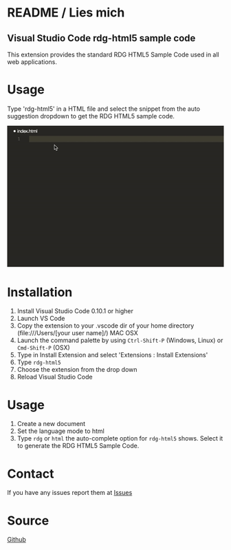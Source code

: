 # README / Lies mich
## Visual Studio Code rdg-html5 sample code
 
This extension provides the standard RDG HTML5 Sample Code used in all web applications.

# Usage
Type 'rdg-html5' in a HTML file and select the snippet from the auto suggestion dropdown to get the RDG HTML5 sample code.

![alt text](https://github.com/RedDesignGermany/vsc_rdg_html5_sampel_code/blob/master/images/preview.gif "RDG HTML5 In Action")

# Installation

1. Install Visual Studio Code 0.10.1 or higher
2. Launch VS Code
3. Copy the extension to your .vscode dir of your home directory (file:///Users/[your user name]/) MAC OSX
4. Launch the command palette by using `Ctrl-Shift-P` (Windows, Linux) or `Cmd-Shift-P` (OSX)
5. Type in Install Extension and select 'Extensions : Install Extensions'
6. Type `rdg-html5`
7. Choose the extension from the drop down
8. Reload Visual Studio Code
 
# Usage
1. Create a new document
2. Set the language mode to html
3. Type `rdg` or `html` the auto-complete option for `rdg-html5` shows. Select it to generate the RDG HTML5 Sample Code.
 
# Contact
If you have any issues report them at [Issues](https://github.com/RedDesignGermany/vsc_rdg_html5_sampel_code/issues)

# Source
[Github](https://github.com/RedDesignGermany/vsc_rdg_html5_sampel_code)

